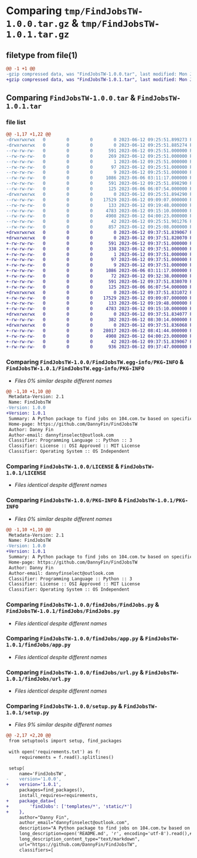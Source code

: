 # Comparing `tmp/FindJobsTW-1.0.0.tar.gz` & `tmp/FindJobsTW-1.0.1.tar.gz`

## filetype from file(1)

```diff
@@ -1 +1 @@
-gzip compressed data, was "FindJobsTW-1.0.0.tar", last modified: Mon Jun 12 09:25:51 2023, max compression
+gzip compressed data, was "FindJobsTW-1.0.1.tar", last modified: Mon Jun 12 09:37:51 2023, max compression
```

## Comparing `FindJobsTW-1.0.0.tar` & `FindJobsTW-1.0.1.tar`

### file list

```diff
@@ -1,17 +1,22 @@
-drwxrwxrwx   0        0        0        0 2023-06-12 09:25:51.899273 FindJobsTW-1.0.0/
-drwxrwxrwx   0        0        0        0 2023-06-12 09:25:51.885274 FindJobsTW-1.0.0/FindJobsTW.egg-info/
--rw-rw-rw-   0        0        0      591 2023-06-12 09:25:51.000000 FindJobsTW-1.0.0/FindJobsTW.egg-info/PKG-INFO
--rw-rw-rw-   0        0        0      269 2023-06-12 09:25:51.000000 FindJobsTW-1.0.0/FindJobsTW.egg-info/SOURCES.txt
--rw-rw-rw-   0        0        0        1 2023-06-12 09:25:51.000000 FindJobsTW-1.0.0/FindJobsTW.egg-info/dependency_links.txt
--rw-rw-rw-   0        0        0       97 2023-06-12 09:25:51.000000 FindJobsTW-1.0.0/FindJobsTW.egg-info/requires.txt
--rw-rw-rw-   0        0        0        9 2023-06-12 09:25:51.000000 FindJobsTW-1.0.0/FindJobsTW.egg-info/top_level.txt
--rw-rw-rw-   0        0        0     1086 2023-06-06 03:11:17.000000 FindJobsTW-1.0.0/LICENSE
--rw-rw-rw-   0        0        0      591 2023-06-12 09:25:51.898290 FindJobsTW-1.0.0/PKG-INFO
--rw-rw-rw-   0        0        0      125 2023-06-06 06:07:54.000000 FindJobsTW-1.0.0/README.md
-drwxrwxrwx   0        0        0        0 2023-06-12 09:25:51.894290 FindJobsTW-1.0.0/findJobs/
--rw-rw-rw-   0        0        0    17529 2023-06-12 09:09:07.000000 FindJobsTW-1.0.0/findJobs/FindJobs.py
--rw-rw-rw-   0        0        0      133 2023-06-12 09:19:48.000000 FindJobsTW-1.0.0/findJobs/__init__.py
--rw-rw-rw-   0        0        0     4783 2023-06-12 09:15:10.000000 FindJobsTW-1.0.0/findJobs/app.py
--rw-rw-rw-   0        0        0     4908 2023-06-12 04:00:23.000000 FindJobsTW-1.0.0/findJobs/url.py
--rw-rw-rw-   0        0        0       42 2023-06-12 09:25:51.901276 FindJobsTW-1.0.0/setup.cfg
--rw-rw-rw-   0        0        0      857 2023-06-12 09:25:08.000000 FindJobsTW-1.0.0/setup.py
+drwxrwxrwx   0        0        0        0 2023-06-12 09:37:51.839067 FindJobsTW-1.0.1/
+drwxrwxrwx   0        0        0        0 2023-06-12 09:37:51.820070 FindJobsTW-1.0.1/FindJobsTW.egg-info/
+-rw-rw-rw-   0        0        0      591 2023-06-12 09:37:51.000000 FindJobsTW-1.0.1/FindJobsTW.egg-info/PKG-INFO
+-rw-rw-rw-   0        0        0      338 2023-06-12 09:37:51.000000 FindJobsTW-1.0.1/FindJobsTW.egg-info/SOURCES.txt
+-rw-rw-rw-   0        0        0        1 2023-06-12 09:37:51.000000 FindJobsTW-1.0.1/FindJobsTW.egg-info/dependency_links.txt
+-rw-rw-rw-   0        0        0       97 2023-06-12 09:37:51.000000 FindJobsTW-1.0.1/FindJobsTW.egg-info/requires.txt
+-rw-rw-rw-   0        0        0        9 2023-06-12 09:37:51.000000 FindJobsTW-1.0.1/FindJobsTW.egg-info/top_level.txt
+-rw-rw-rw-   0        0        0     1086 2023-06-06 03:11:17.000000 FindJobsTW-1.0.1/LICENSE
+-rw-rw-rw-   0        0        0       72 2023-06-12 09:32:38.000000 FindJobsTW-1.0.1/MANIFEST.in
+-rw-rw-rw-   0        0        0      591 2023-06-12 09:37:51.838070 FindJobsTW-1.0.1/PKG-INFO
+-rw-rw-rw-   0        0        0      125 2023-06-06 06:07:54.000000 FindJobsTW-1.0.1/README.md
+drwxrwxrwx   0        0        0        0 2023-06-12 09:37:51.831072 FindJobsTW-1.0.1/findJobs/
+-rw-rw-rw-   0        0        0    17529 2023-06-12 09:09:07.000000 FindJobsTW-1.0.1/findJobs/FindJobs.py
+-rw-rw-rw-   0        0        0      133 2023-06-12 09:19:48.000000 FindJobsTW-1.0.1/findJobs/__init__.py
+-rw-rw-rw-   0        0        0     4783 2023-06-12 09:15:10.000000 FindJobsTW-1.0.1/findJobs/app.py
+drwxrwxrwx   0        0        0        0 2023-06-12 09:37:51.834077 FindJobsTW-1.0.1/findJobs/static/
+-rw-rw-rw-   0        0        0      382 2023-06-12 08:30:14.000000 FindJobsTW-1.0.1/findJobs/static/styles.css
+drwxrwxrwx   0        0        0        0 2023-06-12 09:37:51.836068 FindJobsTW-1.0.1/findJobs/templates/
+-rw-rw-rw-   0        0        0    28017 2023-06-12 08:41:44.000000 FindJobsTW-1.0.1/findJobs/templates/index.html
+-rw-rw-rw-   0        0        0     4908 2023-06-12 04:00:23.000000 FindJobsTW-1.0.1/findJobs/url.py
+-rw-rw-rw-   0        0        0       42 2023-06-12 09:37:51.839067 FindJobsTW-1.0.1/setup.cfg
+-rw-rw-rw-   0        0        0      936 2023-06-12 09:37:47.000000 FindJobsTW-1.0.1/setup.py
```

### Comparing `FindJobsTW-1.0.0/FindJobsTW.egg-info/PKG-INFO` & `FindJobsTW-1.0.1/FindJobsTW.egg-info/PKG-INFO`

 * *Files 0% similar despite different names*

```diff
@@ -1,10 +1,10 @@
 Metadata-Version: 2.1
 Name: FindJobsTW
-Version: 1.0.0
+Version: 1.0.1
 Summary: A Python package to find jobs on 104.com.tw based on specific keywords.
 Home-page: https://github.com/DannyFin/FindJobsTW
 Author: Danny Fin
 Author-email: dannyfinselect@outlook.com
 Classifier: Programming Language :: Python :: 3
 Classifier: License :: OSI Approved :: MIT License
 Classifier: Operating System :: OS Independent
```

### Comparing `FindJobsTW-1.0.0/LICENSE` & `FindJobsTW-1.0.1/LICENSE`

 * *Files identical despite different names*

### Comparing `FindJobsTW-1.0.0/PKG-INFO` & `FindJobsTW-1.0.1/PKG-INFO`

 * *Files 0% similar despite different names*

```diff
@@ -1,10 +1,10 @@
 Metadata-Version: 2.1
 Name: FindJobsTW
-Version: 1.0.0
+Version: 1.0.1
 Summary: A Python package to find jobs on 104.com.tw based on specific keywords.
 Home-page: https://github.com/DannyFin/FindJobsTW
 Author: Danny Fin
 Author-email: dannyfinselect@outlook.com
 Classifier: Programming Language :: Python :: 3
 Classifier: License :: OSI Approved :: MIT License
 Classifier: Operating System :: OS Independent
```

### Comparing `FindJobsTW-1.0.0/findJobs/FindJobs.py` & `FindJobsTW-1.0.1/findJobs/FindJobs.py`

 * *Files identical despite different names*

### Comparing `FindJobsTW-1.0.0/findJobs/app.py` & `FindJobsTW-1.0.1/findJobs/app.py`

 * *Files identical despite different names*

### Comparing `FindJobsTW-1.0.0/findJobs/url.py` & `FindJobsTW-1.0.1/findJobs/url.py`

 * *Files identical despite different names*

### Comparing `FindJobsTW-1.0.0/setup.py` & `FindJobsTW-1.0.1/setup.py`

 * *Files 9% similar despite different names*

```diff
@@ -2,17 +2,20 @@
 from setuptools import setup, find_packages
 
 with open('requirements.txt') as f:
     requirements = f.read().splitlines()
     
 setup(
     name='FindJobsTW',    
-    version='1.0.0',      
+    version='1.0.1',      
     packages=find_packages(),    
     install_requires=requirements,
+    package_data={
+        'findJobs': ['templates/*', 'static/*']
+    },  
     author="Danny Fin",
     author_email="dannyfinselect@outlook.com",
     description="A Python package to find jobs on 104.com.tw based on specific keywords.",
     long_description=open('README.md', 'r', encoding='utf-8').read(),# 若Discription.md中有中文 須加上 encoding="utf-8"
     long_description_content_type="text/markdown",
     url="https://github.com/DannyFin/FindJobsTW",
     classifiers=[
```


